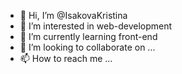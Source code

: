 - 👋 Hi, I’m @IsakovaKristina
- 👀 I’m interested in web-development 
- 🌱 I’m currently learning front-end
- 💞️ I’m looking to collaborate on ...
- 📫 How to reach me ...

<!---
IsakovaKristina/IsakovaKristina is a ✨ special ✨ repository because its `README.md` (this file) appears on your GitHub profile.
You can click the Preview link to take a look at your changes.
--->
